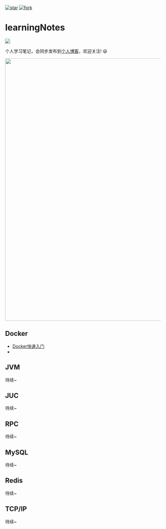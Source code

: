 [![star](https://gitee.com/wwinter117/springboot-in-action/badge/star.svg?theme=dark)](https://gitee.com/wwinter117/springboot-in-action/stargazers)
[![fork](https://gitee.com/wwinter117/springboot-in-action/badge/fork.svg?theme=dark)](https://gitee.com/wwinter117/springboot-in-action/members)

# learningNotes

<img src="https://gitee.com/wwinter117/pictures/raw/master/comments/pic_001.jpg"  />


个人学习笔记，会同步发布到[个人博客](http://www.wwinter.cn/ "wwinter")，欢迎关注! :smiley:

<a href="https://wwinter.cn">
            <img src="https://www.springboard.com/blog/wp-content/uploads/2022/09/coding-skills.jpg" style="margin: 0 auto; width: 850px;" />
        </a>

## Docker

- [Docker快速入门](Docker/Docker%20快速入门/README.md)
- 

## JVM

待续~

## JUC

待续~

## RPC

待续~

## MySQL

待续~

## Redis

待续~

## TCP/IP

待续~






